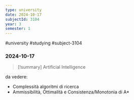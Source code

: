 ```yaml
---
type: university
date: 2024-10-17
subjectId: 3104
year: 3
semester: 1
---
```

#university #studying #subject-3104
### 2024-10-17
> [!summary] Artificial Intelligence

da vedere:
- Complessità algoritmi di ricerca
- Ammissibilità, Ottimalità e Consistenza/Monotonia di A*
